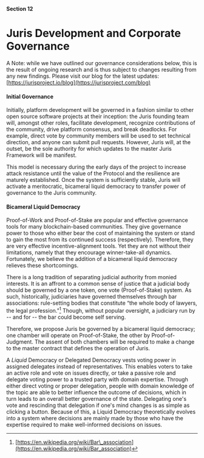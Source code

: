 **Section 12**
# Juris Development and Corporate Governance

A Note: while we have outlined our governance considerations below, this is the result of ongoing research and is thus subject to changes resulting from any new findings. Please visit our blog for the latest updates: [https://jurisproject.io/blog](https://jurisproject.com/blog)

#### Initial Governance

Initially, platform development will be governed in a fashion similar to other open source software projects at their inception: the Juris founding team will, amongst other roles, facilitate development, recognize contributions of the community, drive platform consensus, and break deadlocks. For example, direct vote by community members will be used to set technical direction, and anyone can submit pull requests. However, Juris will, at the outset, be the sole authority for which updates to the master Juris Framework will be manifest.

This model is necessary during the early days of the project to increase attack resistance until the value of the Protocol and the resilience are maturely established. Once the system is sufficiently stable, Juris will activate a meritocratic, bicameral liquid democracy to transfer power of governance to the Juris community.

#### Bicameral Liquid Democracy

Proof-of-Work and Proof-of-Stake are popular and effective governance tools for many blockchain-based communities. They give governance power to those who either bear the cost of maintaining the system or stand to gain the most from its continued success \(respectively\). Therefore, they are very effective incentive-alignment tools. Yet they are not without their limitations, namely that they encourage winner-take-all dynamics. Fortunately, we believe the addition of a bicameral liquid democracy relieves these shortcomings.

There is a long tradition of separating judicial authority from monied interests. It is an affront to a common sense of justice that a judicial body should be governed by a one token, one vote \(Proof-of-Stake\) system. As such, historically, judiciaries have governed themselves through bar associations: rule-setting bodies that constitute “the whole body of lawyers, the legal profession.”[^18] Though, without popular oversight, a judiciary run by -- and for -- the bar could become self serving.

Therefore, we propose Juris be governed by a bicameral liquid democracy; one chamber will operate on Proof-of-Stake, the other by Proof-of-Judgment. The assent of both chambers will be required to make a change to the master contract that defines the operation of Juris.

A *Liquid* Democracy or Delegated Democracy vests voting power in assigned delegates instead of representatives. This enables voters to take an active role and vote on issues directly, or take a passive role and delegate voting power to a trusted party with domain expertise. Through either direct voting or proper delegation, people with domain knowledge of the topic are able to better influence the outcome of decisions, which in turn leads to an overall better governance of the state. Delegating one's vote and rescinding that delegation if one's mind changes is as simple as clicking a button. Because of this, a Liquid Democracy theoretically evolves into a system where decisions are mainly made by those who have the expertise required to make well-informed decisions on issues.


[^18]: [https://en.wikipedia.org/wiki/Bar\_association](https://en.wikipedia.org/wiki/Bar_association)